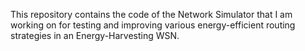 This repository contains the code of the Network Simulator that I am working on for testing and improving various energy-efficient routing strategies in an Energy-Harvesting WSN. 
